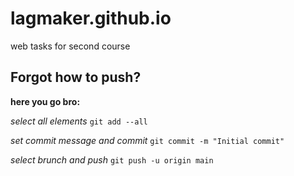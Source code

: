 # lagmaker.github.io

web tasks for second course

## Forgot how to push?

**here you go bro:**

*select all elements*
`git add --all`

*set commit message and commit*
`git commit -m "Initial commit"`

*select brunch and push*
`git push -u origin main`
